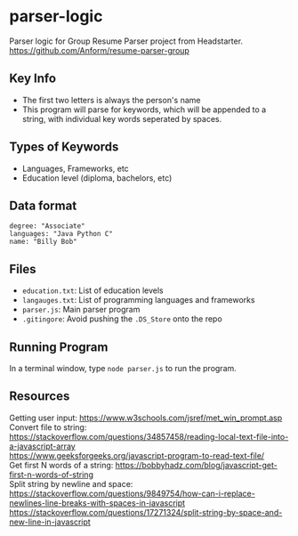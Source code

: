 # parser-logic

Parser logic for Group Resume Parser project from Headstarter. https://github.com/Anform/resume-parser-group

## Key Info
- The first two letters is always the person's name
- This program will parse for keywords, which will be appended to a string, with individual key words seperated by spaces.

## Types of Keywords
- Languages, Frameworks, etc
- Education level (diploma, bachelors, etc)

## Data format
```
degree: "Associate"
languages: "Java Python C"
name: "Billy Bob"
```

## Files
- `education.txt`: List of education levels
- `langauges.txt`: List of programming languages and frameworks
- `parser.js`: Main parser program
- `.gitingore`: Avoid pushing the `.DS_Store` onto the repo

## Running Program
In a terminal window, type `node parser.js` to run the program.

## Resources
Getting user input: https://www.w3schools.com/jsref/met_win_prompt.asp <br>
Convert file to string: <br>
https://stackoverflow.com/questions/34857458/reading-local-text-file-into-a-javascript-array <br>
https://www.geeksforgeeks.org/javascript-program-to-read-text-file/ <br>
Get first N words of a string: https://bobbyhadz.com/blog/javascript-get-first-n-words-of-string <br>
Split string by newline and space: <br>
https://stackoverflow.com/questions/9849754/how-can-i-replace-newlines-line-breaks-with-spaces-in-javascript <br>
https://stackoverflow.com/questions/17271324/split-string-by-space-and-new-line-in-javascript <br>